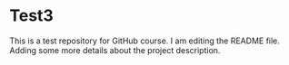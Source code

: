 # Test3
This is a test repository for GitHub course.
I am editing the README file. Adding some more details about the project description.


